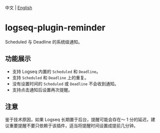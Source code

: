 中文 | [English](README.en.md)

# logseq-plugin-reminder

Scheduled 与 Deadline 的系统级通知。

## 功能展示

- 支持 Logseq 内置的 `Scheduled` 和 `Deadline`。
- 支持 `Scheduled` 和 `Deadline` 上的重复。
- 没有设置时间的 `Scheduled` 或 `Deadline` 不会收到通知。
- 支持点击通知后设置再次提醒。

## 注意

鉴于技术原因，如果 Logseq 长期置于后台，提醒可能会存在～ 1 分的延迟，建议重要提醒不要只依赖于该插件，适当将提醒时间设置成提前几分钟。
